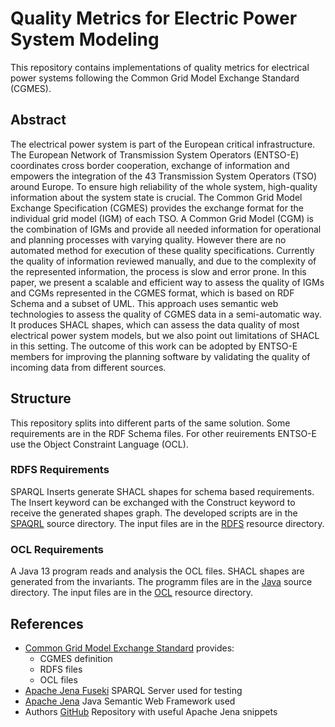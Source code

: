 # Quality Metrics for Electric Power System Modeling
This repository contains implementations of quality metrics for electrical power systems following the Common Grid Model Exchange Standard (CGMES).

## Abstract
The electrical power system is part of the European critical infrastructure.
The European Network of Transmission System Operators (ENTSO-E) coordinates cross border cooperation, exchange of information and empowers the integration of the 43 Transmission System Operators (TSO) around Europe. To ensure high reliability of the whole system, high-quality information about the system state is crucial.
The Common Grid Model Exchange Specification (CGMES) provides the exchange format for the individual grid model (IGM) of each TSO.
A Common Grid Model (CGM) is the combination of IGMs and provide all needed information for operational and planning processes with varying quality. However there are no automated method for execution of these quality specifications. Currently the quality of information reviewed manually, and due to the complexity of the represented information, the process is slow and error prone.   In this paper, we present a scalable and efficient way to assess the quality of IGMs and CGMs represented in the CGMES format, which is based on RDF Schema and a subset of UML.
This approach uses semantic web technologies to assess the quality of CGMES data in a semi-automatic way.
It produces SHACL shapes, which can assess the data quality of most electrical power system models, but we also point out limitations of SHACL in this setting. The outcome of this work can be adopted by ENTSO-E members for improving the planning software by validating the quality of incoming data from different sources. 

## Structure
This repository splits into different parts of the same solution.
Some requirements are in the RDF Schema files.
For other reuirements ENTSO-E use the Object Constraint Language (OCL).

### RDFS Requirements
SPARQL Inserts generate SHACL shapes for schema based requirements.
The Insert keyword can be exchanged with the Construct keyword to receive the generated shapes graph.
The developed scripts are in the [SPAQRL](src/main/sparql) source directory.
The input files are in the [RDFS](src/main/resources/rdfs) resource directory.

### OCL Requirements
A Java 13 program reads and analysis the OCL files.
SHACL shapes are generated from the invariants.
The programm files are in the [Java](src/main/java) source directory.
The input files are in the [OCL](src/main/resources/ocl) resource directory.

## References
* [Common Grid Model Exchange Standard](https://www.entsoe.eu/digital/cim/cim-for-grid-models-exchange/) provides:
  * CGMES definition
  * RDFS files
  * OCL files
* [Apache Jena Fuseki](https://jena.apache.org/documentation/fuseki2/) SPARQL Server used for testing
* [Apache Jena](https://jena.apache.org/) Java Semantic Web Framework used
* Authors [GitHub](https://github.com/MBoegers/jena-examples) Repository with useful Apache Jena snippets
